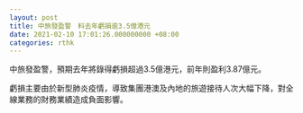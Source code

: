 ```yaml
---
layout: post
title: 中旅發盈警　料去年虧損逾3.5億港元
date: 2021-02-10 17:01:26.000000000 +08:00
categories: rthk
---
```


中旅發盈警，預期去年將錄得虧損超過3.5億港元，前年則盈利3.87億元。

虧損主要由於新型肺炎疫情，導致集團港澳及內地的旅遊接待人次大幅下降，對全線業務的財務業績造成負面影響。
